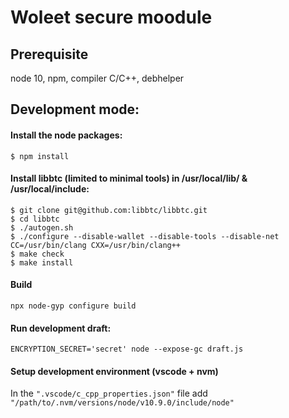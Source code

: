 # Woleet secure moodule
## Prerequisite

node 10, npm, compiler C/C++, debhelper

## Development mode:
#### Install the node packages:
    $ npm install

#### Install libbtc (limited to minimal tools) in /usr/local/lib/ & /usr/local/include:
    $ git clone git@github.com:libbtc/libbtc.git
    $ cd libbtc
    $ ./autogen.sh
    $ ./configure --disable-wallet --disable-tools --disable-net CC=/usr/bin/clang CXX=/usr/bin/clang++
    $ make check
    $ make install

#### Build 
    npx node-gyp configure build

#### Run development draft: 
    ENCRYPTION_SECRET='secret' node --expose-gc draft.js

#### Setup development environment (vscode + nvm)

In the `".vscode/c_cpp_properties.json"` file add `"/path/to/.nvm/versions/node/v10.9.0/include/node"`
